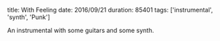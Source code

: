 title: With Feeling
date: 2016/09/21
duration: 85401
tags: ['instrumental', 'synth', 'Punk']

An instrumental with some guitars and some synth.
